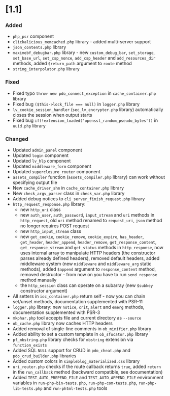 # [1.1]

### Added

- `php_psr` component
- `clickalicious_memcached.php` library - added multi-server support
- `json_contents.php` library
- `maximebf_debugbar.php` library - new `custom_debug_bar`, `set_storage`, `set_base_url`, `set_csp_nonce`, `add_csp_header` and `add_resources_dir` methods, added `$return_path` argument to `route` method
- `string_interpolator.php` library

### Fixed

- Fixed typo `throw new pdo_connect_exception` in `cache_container.php` library
- Fixed bug `($this->lock_file === null)` in `logger.php` library
- `lv_cookie_session_handler` (`sec_lv_encrypter.php` library) automatically closes the session when output starts
- Fixed bug `if(!extension_loaded('openssl_random_pseudo_bytes'))` in `uuid.php` library

### Changed

- Updated `admin_panel` component
- Updated `login` component
- Updated `lv_hlp` component
- Updated `middleware_form` component
- Updated `superclosure_router` component
- `assets_compiler` function (`assets_compiler.php` library) can work without specifying output file
- New `cache_driver_shm` in `cache_container.php` library
- New `check_argv_parser` class in `check_var.php` library
- Added debug notices to `cli_server_finish_request.php` library
- `http_request_response.php` library:
	* new `http_uri` class
	* new `auth_user`, `auth_password`, `input_stream` and `uri` methods in `http_request`, old `uri` method renamed to `request_uri`, `json` method no longer requires POST request
	* new `http_input_stream` class
	* new `get_cookie`, `cookie_remove`, `cookie_expire`, `has_header`, `get_header`, `header_append`, `header_remove`, `get_response_content`, `get_response_stream` and `get_status` methods in `http_response`, now uses internal array to manipulate HTTP headers (the constructor parses already defined headers), removed default headers, added middleware system (new `middleware` and `middleware_arg` static methods), added `$append` argument to `response_content` method, removed destructor - from now on you have to run `send_response` method manually
	* the `http_session` class can operate on a subarray (new `$subkey` constructor argument)
- All setters in `ioc_container.php` return self - now you can chain set/unset methods, documentation supplemented with PSR-11
- `logger.php` library: new `notice`, `crit`, `alert` and `emerg` methods, documentation supplemented with PSR-3
- `mkphar.php` tool accepts file and current directory as `--source`
- `ob_cache.php` library now caches HTTP headers
- Added removal of single-line comments in `ob_minifier.php` library
- Added ability to set a custom template in `ob_sfucator.php` library
- `pf_mbstring.php` library checks for `mbstring` extension via `function_exists`
- Added SQL `NULL` support for CRUD in `pdo_cheat.php` and `pdo_crud_builder.php` libraries
- Added custom colors in `simpleblog_materialized.css` library
- `uri_router.php` checks if the route callback returns `true`, added `return` in the `run_callback` method (backward compatible, see documentation)
- Added `TEST_AUTO_PREPEND_FILE` and `TEST_AUTO_APPEND_FILE` environment variables in `run-php-bin-tests.php`, `run-php-com-tests.php`, `run-php-lib-tests.php` and `run-phtml-tests.php` tools
